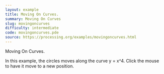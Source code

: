 ```yaml
---
layout: example
title: Moving On Curves.
summary: Moving On Curves
slug: movingoncurves
difficulty: intermediate
code: movingoncurves.pde
source: https://processing.org/examples/movingoncurves.html
---
```


Moving On Curves. 

 In this example, the circles moves along the curve y = x^4. Click the mouse to have it move to a new position.
